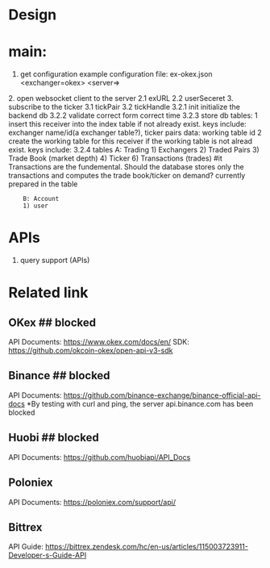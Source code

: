 Design
===========

# main: #
1. get configuration
example configuration file:
ex-okex.json
<exchanger=okex>
    <server=>
</exchanger>
2. open websocket client to the server
    2.1 exURL
    2.2 userSeceret
3. subscribe to the ticker
    3.1 tickPair
    3.2 tickHandle
        3.2.1 init
        initialize the backend db
        3.2.2 validate
        correct form
        correct time
        3.2.3 store
        db tables:
        1 insert this receiver into the index table if not already exist.
        keys include: exchanger name/id(a exchanger table?), ticker pairs
        data: working table id
        2 create the working table for this receiver if the working table is not alread exist.
        keys include: 
        3.2.4 tables
        A: Trading
        1) Exchangers
        2) Traded Pairs
        3) Trade Book (market depth)
        4) Ticker
        6) Transactions (trades)
        #it Transactions are the fundemental. Should the database stores only the transactions and computes the trade book/ticker on demand? currently prepared in the table

        B: Account
        1) user  

# APIs #
1. query support (APIs)

# Related link #

## OKex ## blocked
API Documents: https://www.okex.com/docs/en/
SDK: https://github.com/okcoin-okex/open-api-v3-sdk

## Binance ## blocked
API Documents: https://github.com/binance-exchange/binance-official-api-docs
*By testing with curl and ping, the server api.binance.com has been blocked

## Huobi ## blocked
API Documents: https://github.com/huobiapi/API_Docs

## Poloniex ##
API Documents: https://poloniex.com/support/api/

## Bittrex ##
API Guide: https://bittrex.zendesk.com/hc/en-us/articles/115003723911-Developer-s-Guide-API